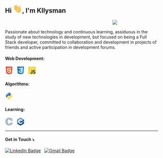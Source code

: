 ## Hi <img src="https://raw.githubusercontent.com/ABSphreak/ABSphreak/master/gifs/Hi.gif" width="30px">, I'm Kllysman

<img src="https://www.flaticon.com/svg/static/icons/svg/479/479026.svg" align="right" width=150 /><br>

Passionate about technology and continuous learning, assiduous in the study of new technologies in development, but focused on being a Full Stack developer, committed to collaboration and development in projects of friends and active participation in development forums.

#### Web Development: <br>
<img height="26" alt="HTML" src="https://raw.githubusercontent.com/devicons/devicon/master/icons/html5/html5-original.svg"> &nbsp;
<img height="26" alt="CSS" src="https://raw.githubusercontent.com/devicons/devicon/master/icons/css3/css3-original.svg"> &nbsp;
<img height="26" alt="Javascript" src="https://raw.githubusercontent.com/devicons/devicon/master/icons/javascript/javascript-original.svg">

#### Algorithms: <br>
<img height="26" alt="Python" src="https://raw.githubusercontent.com/devicons/devicon/master/icons/python/python-original.svg"> &nbsp;


#### Learning: <br>
<img height="26" alt="C" src="https://raw.githubusercontent.com/devicons/devicon/master/icons/c/c-original.svg"> &nbsp;
<img height="26" alt="C++" src="https://raw.githubusercontent.com/devicons/devicon/master/icons/cplusplus/cplusplus-original.svg">

<hr>

#### Get in Touch ⤵️

[![Linkedin Badge](https://img.shields.io/badge/linkedin%20-%230077B5.svg?&style=for-the-badge&logo=linkedin&logoColor=white)](https://www.linkedin.com/in/brendson-kllysman/) &nbsp;
[![Gmail Badge](https://img.shields.io/badge/GMAIL-%23DC322F.svg?&style=for-the-badge&logo=gmail&logoColor=white)](mailto:breklly@gmail.com)
